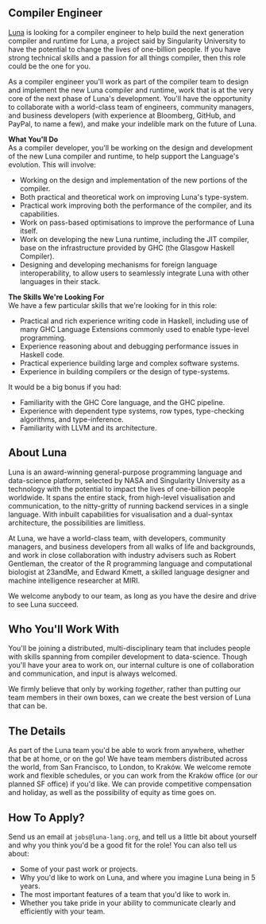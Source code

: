 ## Compiler Engineer
[Luna](https://luna-lang.org) is looking for a compiler engineer to help build
the next generation compiler and runtime for Luna, a project said by Singularity
University to have the potential to change the lives of one-billion people. If 
you have strong technical skills and a passion for all things compiler, then 
this role could be the one for you.

As a compiler engineer you'll work as part of the compiler team to design and
implement the new Luna compiler and runtime, work that is at the very core of
the next phase of Luna's development. You'll have the opportunity to collaborate
with a world-class team of engineers, community managers, and business 
developers (with experience at Bloomberg, GitHub, and PayPal, to name a few), 
and make your indelible mark on the future of Luna.  
  
**What You'll Do**  
As a compiler developer, you'll be working on the design and development of the
new Luna compiler and runtime, to help support the Language's evolution. This 
will involve:

- Working on the design and implementation of the new portions of the compiler.
- Both practical and theoretical work on improving Luna's type-system.
- Practical work improving both the performance of the compiler, and its 
  capabilities. 
- Work on pass-based optimisations to improve the performance of Luna itself. 
- Work on developing the new Luna runtime, including the JIT compiler, base on
  the infrastructure provided by GHC (the Glasgow Haskell Compiler).
- Designing and developing mechanisms for foreign language interoperability, to
  allow users to seamlessly integrate Luna with other languages in their stack.  
  
**The Skills We're Looking For**  
We have a few particular skills that we're looking for in this role:

- Practical and rich experience writing code in Haskell, including use of many
  GHC Language Extensions commonly used to enable type-level programming.
- Experience reasoning about and debugging performance issues in Haskell code.
- Practical experience building large and complex software systems.
- Experience in building compilers or the design of type-systems.

It would be a big bonus if you had:

- Familiarity with the GHC Core language, and the GHC pipeline. 
- Experience with dependent type systems, row types, type-checking algorithms,
  and type-inference.
- Familiarity with LLVM and its architecture. 



## About Luna
Luna is an award-winning general-purpose programming language and data-science
platform, selected by NASA and Singularity University as a technology with the
potential to impact the lives of one-billion people worldwide. It spans the
entire stack, from high-level visualisation and communication, to the
nitty-gritty of running backend services in a single language. With inbuilt
capabilities for visualisation and a dual-syntax architecture, the possibilities
are limitless.

At Luna, we have a world-class team, with developers, community managers, and
business developers from all walks of life and backgrounds, and work in close
collaboration with industry advisers such as Robert Gentleman, the creator of
the R programming language and computational biologist at 23andMe, and Edward
Kmett, a skilled language designer and machine intelligence researcher at MIRI.

We welcome anybody to our team, as long as you have the desire and drive to see
Luna succeed.


## Who You'll Work With
You'll be joining a distributed, multi-disciplinary team that includes people
with skills spanning from compiler development to data-science. Though you'll
have your area to work on, our internal culture is one of collaboration and
communication, and input is always welcomed.

We firmly believe that only by working _together_, rather than putting our team
members in their own boxes, can we create the best version of Luna that can be.

## The Details
As part of the Luna team you'd be able to work from anywhere, whether that be at
home, or on the go! We have team members distributed across the world, from San
Francisco, to London, to Kraków. We welcome remote work and flexible schedules,
or you can work from the Kraków office (or our planned SF office) if you'd like.
We can provide competitive compensation and holiday, as well as the possibility
of equity as time goes on.

## How To Apply?
Send us an email at `jobs@luna-lang.org`, and tell us a little bit about
yourself and why you think you'd be a good fit for the role! You can also tell
us about:

- Some of your past work or projects.
- Why you'd like to work on Luna, and where you imagine Luna being in 5 years.
- The most important features of a team that you'd like to work in.
- Whether you take pride in your ability to communicate clearly and efficiently
  with your team.
